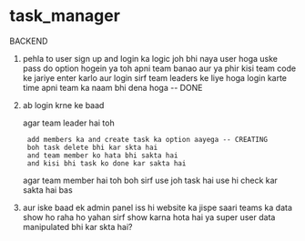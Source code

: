 # task_manager


BACKEND

1. pehla to user sign up and login ka logic 
   joh bhi naya user hoga uske pass do option hogein ya toh apni team banao aur ya phir kisi team code ke jariye enter karlo
   aur login sirf team leaders ke liye hoga 
   login karte time apni team ka naam bhi dena hoga -- DONE

2. ab login krne ke baad 


    agar team leader hai toh 

        add members ka and create task ka option aayega -- CREATING
        boh task delete bhi kar skta hai 
        and team member ko hata bhi sakta hai
        and kisi bhi task ko done kar sakta hai

    agar team member hai toh boh sirf use joh task hai use hi check kar sakta hai bas 

3. aur iske baad ek admin panel iss hi website ka jispe saari teams ka data show ho raha ho
    yahan sirf show karna hota hai ya super user data manipulated bhi kar skta hai?





